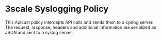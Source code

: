 # 3scale Syslogging Policy
This Apicast policy intercepts API calls and sends them to a syslog server.
The request, response, headers and additional information are serialized as
JSON and sent to a syslog server.
